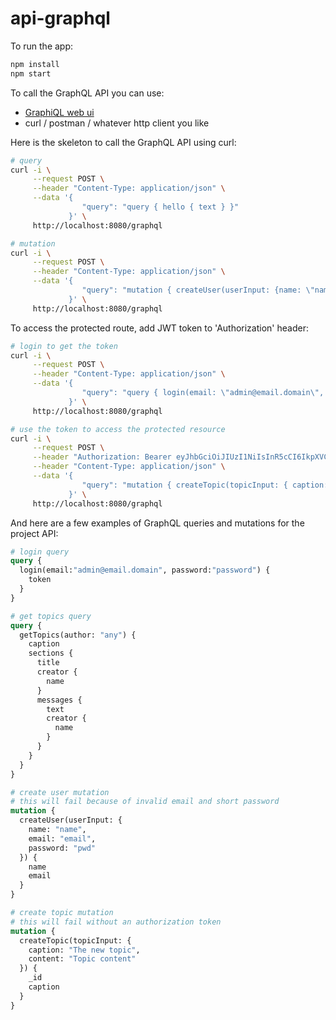 # api-graphql

To run the app:
```bash
npm install
npm start
```

To call the GraphQL API you can use:
* [GraphiQL web ui](http://localhost:8080/graphql)
* curl / postman / whatever http client you like

Here is the skeleton to call the GraphQL API using curl:
```bash
# query
curl -i \
     --request POST \
     --header "Content-Type: application/json" \
     --data '{
                "query": "query { hello { text } }"
             }' \
     http://localhost:8080/graphql

# mutation
curl -i \
     --request POST \
     --header "Content-Type: application/json" \
     --data '{
                "query": "mutation { createUser(userInput: {name: \"name\", email: \"email\", password: \"pwd\"}) { name email }}"
             }' \
     http://localhost:8080/graphql
```

To access the protected route, add JWT token to 'Authorization' header:

```bash
# login to get the token
curl -i \
     --request POST \
     --header "Content-Type: application/json" \
     --data '{
                "query": "query { login(email: \"admin@email.domain\", password: \"password\") { token } }"
             }' \
     http://localhost:8080/graphql

# use the token to access the protected resource
curl -i \
     --request POST \
     --header "Authorization: Bearer eyJhbGciOiJIUzI1NiIsInR5cCI6IkpXVCJ9.eyJ1c2VySWQiOiIxIiwiZW1haWwiOiJhZG1pbkBlbWFpbC5kb21haW4iLCJpYXQiOjE1NDQ4MzA1OTQsImV4cCI6MTU0NDgzNDE5NH0.pbo3KkD1G9Z8uQFgXbad3XQZ2MHNkhb_S8-fJMWxz_U" \
     --header "Content-Type: application/json" \
     --data '{
                "query": "mutation { createTopic(topicInput: { caption: \"The new topic\", content: \"Topic content\" }) { _id caption } }"
             }' \
     http://localhost:8080/graphql
```

And here are a few examples of GraphQL queries and mutations for the project API:

```graphql
# login query
query {
  login(email:"admin@email.domain", password:"password") {
    token
  }
}

# get topics query
query {
  getTopics(author: "any") {
    caption
    sections {
      title
      creator {
        name
      }
      messages {
        text
        creator {
          name
        }
      }
    }
  }
}

# create user mutation
# this will fail because of invalid email and short password
mutation {
  createUser(userInput: {
    name: "name",
    email: "email",
    password: "pwd"
  }) {
    name
    email
  }
}

# create topic mutation
# this will fail without an authorization token
mutation {
  createTopic(topicInput: {
    caption: "The new topic",
    content: "Topic content"
  }) {
    _id
    caption
  }
}
```